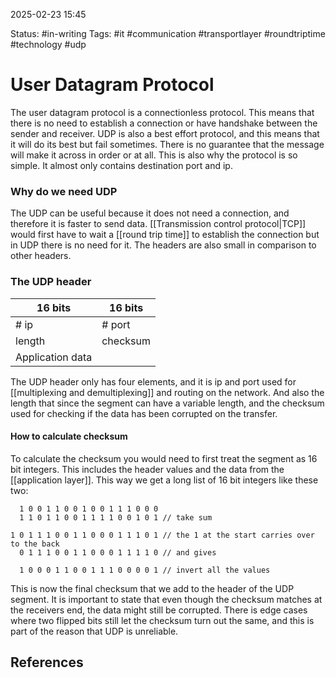 2025-02-23 15:45

Status: #in-writing 
Tags: #it #communication #transportlayer #roundtriptime #technology #udp 

# User Datagram Protocol
The user datagram protocol is a connectionless protocol. This means that there is no need to establish a connection or have handshake between the sender and receiver. UDP is also a best effort protocol, and this means that it will do its best but fail sometimes. There is no guarantee that the message will make it across in order or at all. This is also why the protocol is so simple. It almost only contains destination port and ip. 

### Why do we need UDP
The UDP can be useful because it does not need a connection, and therefore it is faster to send data. [[Transmission control protocol|TCP]] would first have to wait a [[round trip time]] to establish the connection but in UDP there is no need for it. The headers are also small in comparison to other headers. 

### The UDP header

| 16 bits          | 16 bits  |
| ---------------- | -------- |
| # ip             | # port   |
| length           | checksum |
| Application data |          |

The UDP header only has four elements, and it is ip and port used for [[multiplexing and demultiplexing]] and routing on the network. And also the length that since the segment can have a variable length, and the checksum used for checking if the data has been corrupted on the transfer. 

#### How to calculate checksum
To calculate the checksum you would need to first treat the segment as 16 bit integers. This includes the header values and the data from the [[application layer]]. This way we get a long list of 16 bit integers like these two:

```
  1 0 0 1 1 0 0 1 0 0 1 1 1 0 0 0
  1 1 0 1 1 0 0 1 1 1 1 0 0 1 0 1 // take sum
  
1 0 1 1 1 0 0 1 1 0 0 0 1 1 1 0 1 // the 1 at the start carries over to the back
  0 1 1 1 0 0 1 1 0 0 0 1 1 1 1 0 // and gives

  1 0 0 0 1 1 0 0 1 1 1 0 0 0 0 1 // invert all the values
```

This is now the final checksum that we add to the header of the UDP segment.
It is important to state that even though the checksum matches at the receivers end, the data might still be corrupted. There is edge cases where two flipped bits still let the checksum turn out the same, and this is part of the reason that UDP is unreliable. 
## References